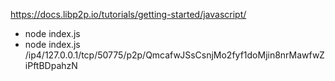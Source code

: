 https://docs.libp2p.io/tutorials/getting-started/javascript/


- node index.js
- node index.js /ip4/127.0.0.1/tcp/50775/p2p/QmcafwJSsCsnjMo2fyf1doMjin8nrMawfwZiPftBDpahzN